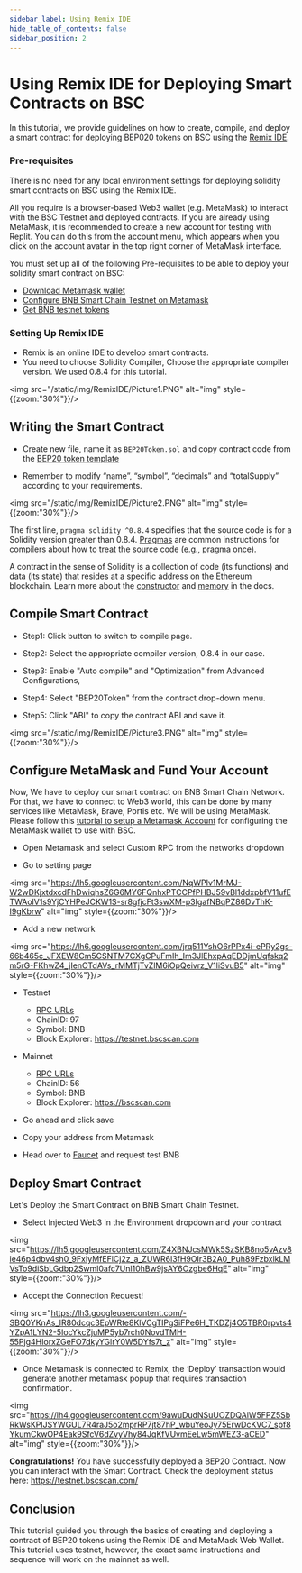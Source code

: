```yaml
---
sidebar_label: Using Remix IDE
hide_table_of_contents: false
sidebar_position: 2
---
```


# Using Remix IDE for Deploying Smart Contracts on BSC

In this tutorial, we provide guidelines on how to create, compile, and deploy a smart contract for deploying BEP020 tokens on BSC using the [Remix IDE](https://remix.ethereum.org/).


### Pre-requisites
There is no need for any local environment settings for deploying solidity smart contracts on BSC using the Remix IDE.
 
All you require is a browser-based Web3 wallet (e.g. MetaMask) to interact with the BSC Testnet and deployed contracts. If you are already using MetaMask, it is recommended to create a new account for testing with Replit. You can do this from the account menu, which appears when you click on the account avatar in the top right corner of MetaMask interface.
 
You must set up all of the following Pre-requisites to be able to deploy your solidity smart contract on BSC:

* [Download Metamask wallet](https://metamask.io/)
* [Configure BNB Smart Chain Testnet on Metamask](https://academy.binance.com/en/articles/connecting-metamask-to-binance-smart-chain)
* [Get BNB testnet tokens](https://testnet.binance.org/faucet-smart)
 
### Setting Up Remix IDE

- Remix is an online IDE to develop smart contracts.
- You need to choose Solidity Compiler, Choose the appropriate compiler version. We used 0.8.4 for this tutorial.

<img src="/static/img/RemixIDE/Picture1.PNG" alt="img" style={{zoom:"30%"}}/>

## Writing the Smart Contract

- Create new file, name it as ```BEP20Token.sol``` and copy contract code from the [BEP20 token template](BEP20Token.template)

- Remember to modify “name”, “symbol”, “decimals” and “totalSupply” according to your requirements.

<img src="/static/img/RemixIDE/Picture2.PNG" alt="img" style={{zoom:"30%"}}/> 

The first line, `pragma solidity ^0.8.4` specifies that the source code is for a Solidity version greater than 0.8.4. [Pragmas](https://solidity.readthedocs.io/en/latest/layout-of-source-files.html#pragma) are common instructions for compilers about how to treat the source code (e.g., pragma once).

A contract in the sense of Solidity is a collection of code (its functions) and data (its state) that resides at a specific address on the Ethereum blockchain. Learn more about the [constructor](https://solidity.readthedocs.io/en/latest/contracts.html#constructor) and  [memory](https://solidity.readthedocs.io/en/latest/introduction-to-smart-contracts.html#storage-memory-and-the-stack) in the docs.

## Compile Smart Contract

- Step1: Click button to switch to compile page.

- Step2: Select the appropriate compiler version, 0.8.4 in our case.

- Step3: Enable "Auto compile" and "Optimization" from Advanced Configurations,

- Step4: Select "BEP20Token" from the contract drop-down menu.

- Step5: Click "ABI" to copy the contract ABI and save it.

<img src="/static/img/RemixIDE/Picture3.PNG" alt="img" style={{zoom:"30%"}}/>

## Configure MetaMask and Fund Your Account

Now, We have to deploy our smart contract on BNB Smart Chain Network. For that, we have to connect to Web3 world, this can be done by many services like MetaMask, Brave, Portis etc. We will be using MetaMask. Please follow this [tutorial to setup a Metamask Account](wallet/metamask.md) for configuring the MetaMask wallet to use with BSC.


- Open Metamask and select Custom RPC from the networks dropdown

- Go to setting page

<img src="https://lh5.googleusercontent.com/NqWPIv1MrMJ-W2wDKjxtdxcdFhDwiqhsZ6G6MY6FQnhxPTCCPfPHBJ59vBl1ddxpbfV11ufETWAolV1s9YjCYHPeJCKW1S-sr8gfjcFt3swXM-p3IgafNBqPZ86DvThK-I9gKbrw" alt="img" style={{zoom:"30%"}}/>

- Add a new network

<img src="https://lh6.googleusercontent.com/jrq511YshO6rPPx4i-ePRy2gs-66b465c_JFXEW8Cm5CSNTM7CXgCPuFmIh_Im3JlEhxpAqEDDjmUqfskq2m5rG-FKhwZ4_jIenOTdAVs_rMMTjTvZlM6iOpQeivrz_V1liSvuB5" alt="img" style={{zoom:"30%"}}/>

* Testnet
  * [RPC URLs](rpc.md)
  * ChainID: 97
  * Symbol: BNB
  * Block Explorer: https://testnet.bscscan.com

* Mainnet
  * [RPC URLs](rpc.md)
  * ChainID: 56
  * Symbol: BNB
  * Block Explorer: https://bscscan.com


- Go ahead and click save
- Copy your address from Metamask

- Head over to [Faucet](https://testnet.binance.org/faucet-smart) and request test BNB

## Deploy Smart Contract 

Let's Deploy the Smart Contract on BNB Smart Chain Testnet.

- Select Injected Web3 in the Environment dropdown and your contract

<img src="https://lh5.googleusercontent.com/Z4XBNJcsMWk5SzSKB8no5vAzv8ie46p4dbv4sh0_9FxIyMfEFlCj2z_a_ZUWR6l3fH9OIr3B2A0_Puh89FzbxlkLMVsTo9diSbLGdbp2Swml0afc7Unl10hBw9jsAY6Ozgbe6HqE" alt="img" style={{zoom:"30%"}}/>

- Accept the Connection Request!

<img src="https://lh3.googleusercontent.com/-SBQ0YKnAs_IR80dcqc3EpWRte8KlVCgTIPgSiFPe6H_TKDZj4O5TBR0rpvts4YZpA1LYN2-5IocYkcZjuMP5yb7rch0NovdTMH-55Pjg4HIorxZGeFO7dkyYGlrY0W5DYfs7t_z" alt="img" style={{zoom:"30%"}}/>

- Once Metamask is connected to Remix, the ‘Deploy’ transaction would generate another metamask popup that requires transaction confirmation.

<img src="https://lh4.googleusercontent.com/9awuDudNSuUOZDQAlW5FPZ5SbRkWsKPlJSYWGUL7R4raJ5o2mprRP7jt87hP_wbuYeoJy75ErwDcKVC7_spf8YkumCkwOP4Eak9SfcV6dZvyVhy84JqKfVUvmEeLw5mWEZ3-aCED" alt="img" style={{zoom:"30%"}}/>

**Congratulations!** You have successfully deployed a BEP20 Contract. Now you can interact with the Smart Contract. Check the deployment status here: <https://testnet.bscscan.com/>

## Conclusion
This tutorial guided you through the basics of creating and deploying a contract of BEP20 tokens using the Remix IDE and MetaMask Web Wallet. This tutorial uses testnet, however, the exact same instructions and sequence will work on the mainnet as well.
